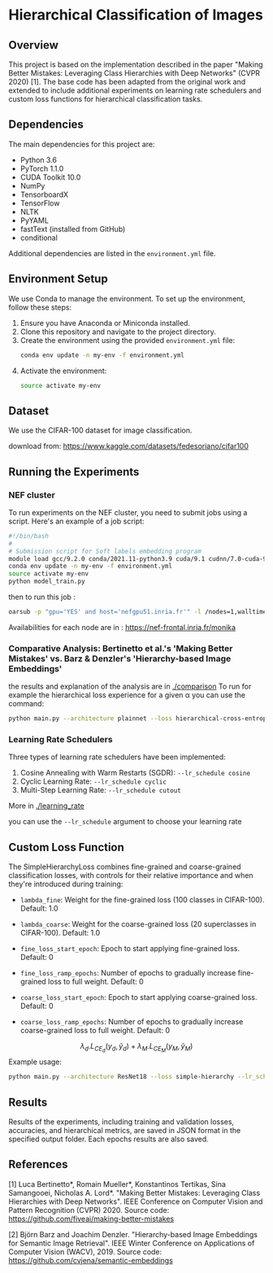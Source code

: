 # Hierarchical Classification of Images

## Overview
This project is based on the implementation described in the paper "Making Better Mistakes: Leveraging Class Hierarchies with Deep Networks" (CVPR 2020) [1]. The base code has been adapted from the original work and extended to include additional experiments on learning rate schedulers and custom loss functions for hierarchical classification tasks.

## Dependencies
The main dependencies for this project are:
- Python 3.6
- PyTorch 1.1.0
- CUDA Toolkit 10.0
- NumPy
- TensorboardX
- TensorFlow
- NLTK
- PyYAML
- fastText (installed from GitHub)
- conditional

Additional dependencies are listed in the `environment.yml` file.

## Environment Setup
We use Conda to manage the environment. To set up the environment, follow these steps:

1. Ensure you have Anaconda or Miniconda installed.
2. Clone this repository and navigate to the project directory.
3. Create the environment using the provided `environment.yml` file:
   ```bash
   conda env update -n my-env -f environment.yml
   ```
4. Activate the environment:
   ```bash
   source activate my-env
   ```

## Dataset
We use the CIFAR-100 dataset for image classification.

download from:
https://www.kaggle.com/datasets/fedesoriano/cifar100

## Running the Experiments
### NEF cluster
To run experiments on the NEF cluster, you need to submit jobs using a script. Here's an example of a job script:
```bash
#!/bin/bash
#
# Submission script for Soft labels embedding program
module load gcc/9.2.0 conda/2021.11-python3.9 cuda/9.1 cudnn/7.0-cuda-9.1
conda env update -n my-env -f environment.yml
source activate my-env
python model_train.py
```

then to run this job :
```bash
oarsub -p "gpu='YES' and host='nefgpu51.inria.fr'" -l /nodes=1,walltime=24:00:00 -S ./script
```
Availabilities for each node are in :
https://nef-frontal.inria.fr/monika

### Comparative Analysis: Bertinetto et al.'s 'Making Better Mistakes' vs. Barz & Denzler's 'Hierarchy-based Image Embeddings'
the results and explanation of the analysis are in [./comparison](./comparison/)
To run for example the hierarchical loss experience for a given α you can use the command:
```bash
python main.py --architecture plainnet --loss hierarchical-cross-entropy --epochs 180 --alpha 0.1
```

### Learning Rate Schedulers
Three types of learning rate schedulers have been implemented:
1. Cosine Annealing with Warm Restarts (SGDR): `--lr_schedule cosine`
2. Cyclic Learning Rate: `--lr_schedule cyclic`
3. Multi-Step Learning Rate: `--lr_schedule cutout`

More in [./learning_rate](./learning_rate/)

 you can use the `--lr_schedule` argument to choose your learning rate
## Custom Loss Function
The SimpleHierarchyLoss combines fine-grained and coarse-grained classification losses, with controls for their relative importance and when they're introduced during training:

- `lambda_fine`: Weight for the fine-grained loss (100 classes in CIFAR-100). 
  Default: 1.0

- `lambda_coarse`: Weight for the coarse-grained loss (20 superclasses in CIFAR-100). 
  Default: 1.0

- `fine_loss_start_epoch`: Epoch to start applying fine-grained loss. 
  Default: 0

- `fine_loss_ramp_epochs`: Number of epochs to gradually increase fine-grained loss to full weight. 
  Default: 0

- `coarse_loss_start_epoch`: Epoch to start applying coarse-grained loss. 
  Default: 0

- `coarse_loss_ramp_epochs`: Number of epochs to gradually increase coarse-grained loss to full weight. 
  Default: 0

$$
\lambda_d.L_{CE_d}(y_d,\tilde y_d) + \lambda_M . L_{CE_M}(y_M,\tilde y_M)
$$
Example usage:
```bash
python main.py --architecture ResNet18 --loss simple-hierarchy --lr_schedule cutout --epochs 180 --lambda_fine 1 --lambda_coarse 0.5 --coarse_loss_start_epoch 50 --coarse_loss_ramp_epochs 20 --fine_loss_start_epoch 0 --fine_loss_ramp_epochs 0
```



## Results
Results of the experiments, including training and validation losses, accuracies, and hierarchical metrics, are saved in JSON format in the specified output folder. Each epochs results are also saved.

## References
[1] Luca Bertinetto*, Romain Mueller*, Konstantinos Tertikas, Sina Samangooei, Nicholas A. Lord*. "Making Better Mistakes: Leveraging Class Hierarchies with Deep Networks". IEEE Conference on Computer Vision and Pattern Recognition (CVPR) 2020. Source code: https://github.com/fiveai/making-better-mistakes

[2] Björn Barz and Joachim Denzler. "Hierarchy-based Image Embeddings for Semantic Image Retrieval". IEEE Winter Conference on Applications of Computer Vision (WACV), 2019. Source code: https://github.com/cvjena/semantic-embeddings
